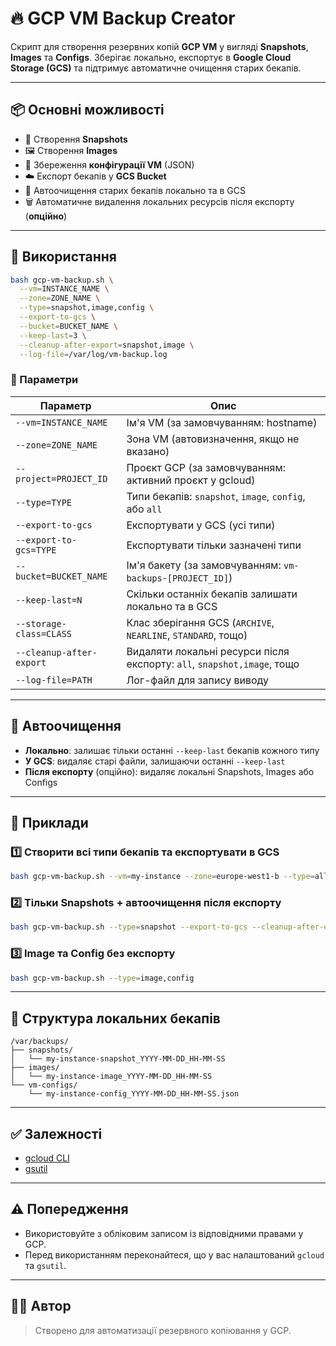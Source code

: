 # 🔥 GCP VM Backup Creator

Скрипт для створення резервних копій **GCP VM** у вигляді **Snapshots**, **Images** та **Configs**. Зберігає локально, експортує в **Google Cloud Storage (GCS)** та підтримує автоматичне очищення старих бекапів.

---

## 📦 Основні можливості

- 📸 Створення **Snapshots**
- 🖼 Створення **Images**
- 📄 Збереження **конфігурації VM** (JSON)
- ☁️ Експорт бекапів у **GCS Bucket**
- 🧹 Автоочищення старих бекапів локально та в GCS
- 🗑 Автоматичне видалення локальних ресурсів після експорту (**опційно**)

---

## 🚀 Використання

```bash
bash gcp-vm-backup.sh \
  --vm=INSTANCE_NAME \
  --zone=ZONE_NAME \
  --type=snapshot,image,config \
  --export-to-gcs \
  --bucket=BUCKET_NAME \
  --keep-last=3 \
  --cleanup-after-export=snapshot,image \
  --log-file=/var/log/vm-backup.log
```

### 📌 Параметри

| Параметр                 | Опис                                                                    |
| ------------------------ | ----------------------------------------------------------------------- |
| `--vm=INSTANCE_NAME`     | Ім'я VM (за замовчуванням: hostname)                                    |
| `--zone=ZONE_NAME`       | Зона VM (автовизначення, якщо не вказано)                               |
| `--project=PROJECT_ID`   | Проєкт GCP (за замовчуванням: активний проєкт у gcloud)                 |
| `--type=TYPE`            | Типи бекапів: `snapshot`, `image`, `config`, або `all`                  |
| `--export-to-gcs`        | Експортувати у GCS (усі типи)                                           |
| `--export-to-gcs=TYPE`   | Експортувати тільки зазначені типи                                      |
| `--bucket=BUCKET_NAME`   | Ім'я бакету (за замовчуванням: `vm-backups-[PROJECT_ID]`)               |
| `--keep-last=N`          | Скільки останніх бекапів залишати локально та в GCS                     |
| `--storage-class=CLASS`  | Клас зберігання GCS (`ARCHIVE`, `NEARLINE`, `STANDARD`, тощо)           |
| `--cleanup-after-export` | Видаляти локальні ресурси після експорту: `all`, `snapshot,image`, тощо |
| `--log-file=PATH`        | Лог-файл для запису виводу                                              |

---

## 🧹 Автоочищення

- **Локально**: залишає тільки останні `--keep-last` бекапів кожного типу
- **У GCS**: видаляє старі файли, залишаючи останні `--keep-last`
- **Після експорту** (опційно): видаляє локальні Snapshots, Images або Configs

---

## 📖 Приклади

### 1️⃣ Створити всі типи бекапів та експортувати в GCS

```bash
bash gcp-vm-backup.sh --vm=my-instance --zone=europe-west1-b --type=all --export-to-gcs
```

### 2️⃣ Тільки Snapshots + автоочищення після експорту

```bash
bash gcp-vm-backup.sh --type=snapshot --export-to-gcs --cleanup-after-export
```

### 3️⃣ Image та Config без експорту

```bash
bash gcp-vm-backup.sh --type=image,config
```

---

## 📁 Структура локальних бекапів

```
/var/backups/
├── snapshots/
│   └── my-instance-snapshot_YYYY-MM-DD_HH-MM-SS
├── images/
│   └── my-instance-image_YYYY-MM-DD_HH-MM-SS
└── vm-configs/
    └── my-instance-config_YYYY-MM-DD_HH-MM-SS.json
```

---

## ✅ Залежності

- [gcloud CLI](https://cloud.google.com/sdk)
- [gsutil](https://cloud.google.com/storage/docs/gsutil)

---

## ⚠️ Попередження

- Використовуйте з обліковим записом із відповідними правами у GCP.
- Перед використанням переконайтеся, що у вас налаштований `gcloud` та `gsutil`.

---

## 👩‍💻 Автор

> Створено для автоматизації резервного копіювання у GCP.

